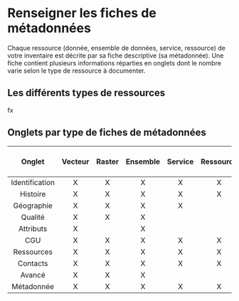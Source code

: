 # Renseigner les fiches de métadonnées

Chaque ressource (donnée, ensemble de données, service, ressource) de votre inventaire est décrite par sa fiche descriptive (sa métadonnée). Une fiche contient plusieurs informations réparties en onglets dont le nombre varie selon le type de ressource à documenter.

## Les différents types de ressources

fx

## Onglets par type de fiches de métadonnées

| Onglet          | Vecteur | Raster  | Ensemble | Service | Ressource | Ed. / lot |
|:---------------:|:-------:|:-------:|:--------:|:-------:|:---------:|:---------:|
| Identification  | X       | X       | X        | X       | X         | X         |
| Histoire        | X       | X       | X        | X       | X         | X         |
| Géographie      | X       | X       | X        | X       |           | X         |
| Qualité         | X       | X       | X        |         |           |           |
| Attributs       | X       |         | X        |         |           |           |
| CGU             | X       | X       | X        | X       | X         | X         |
| Ressources      | X       | X       | X        | X       | X         | X         |
| Contacts        | X       | X       | X        | X       | X         |           |
| Avancé          | X       | X       | X        |         |           | X         |
| Métadonnée      | X       | X       | X        | X       | X         | X         |



